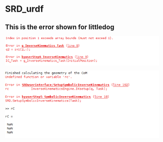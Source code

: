 # SRD_urdf
## This is the error shown for littledog
![alt text](https://github.com/jimohafeezco/SRD_urdf/blob/master/littledog/Error1_littledog.png)

![alt text](https://github.com/jimohafeezco/SRD_urdf/blob/master/hyq/error_hyq_biped.png)
